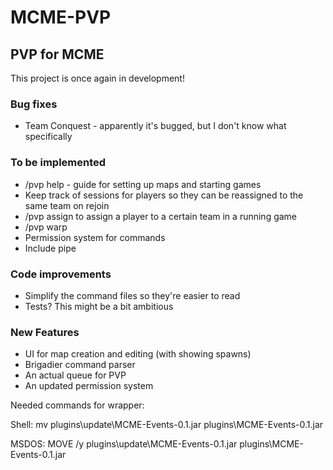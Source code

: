 MCME-PVP
===========

## PVP for MCME
This project is once again in development!

### Bug fixes
* Team Conquest - apparently it's bugged, but I don't know what specifically

### To be implemented
* /pvp help - guide for setting up maps and starting games
* Keep track of sessions for players so they can be reassigned to the same team on rejoin
* /pvp assign <player> <team> to assign a player to a certain team in a running game
* /pvp warp <map name>
* Permission system for commands
* Include pipe

### Code improvements
* Simplify the command files so they're easier to read
* Tests? This might be a bit ambitious

### New Features
* UI for map creation and editing (with showing spawns)
* Brigadier command parser
* An actual queue for PVP
* An updated permission system

Needed commands for wrapper:

Shell: mv plugins\update\MCME-Events-0.1.jar plugins\MCME-Events-0.1.jar

MSDOS: MOVE /y plugins\update\MCME-Events-0.1.jar plugins\MCME-Events-0.1.jar